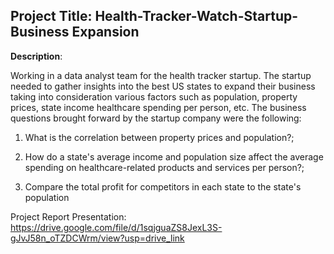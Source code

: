 ## Project Title: Health-Tracker-Watch-Startup-Business Expansion

**Description**:

Working in a data analyst team for the health tracker startup. The startup needed to gather insights into the best US states to expand their business taking into consideration various factors such as population, property prices, state income healthcare spending per person, etc. The business questions brought forward by the startup company were the following:

1. What is the correlation between property prices and population?;

2. How do a state's average income and population size affect the average spending on healthcare-related products and services per person?;

3. Compare the total profit for competitors in each state to the state's population 

Project Report Presentation: https://drive.google.com/file/d/1sqjguaZS8JexL3S-gJvJ58n_oTZDCWrm/view?usp=drive_link
